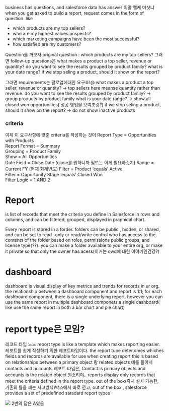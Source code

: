 business has questions, and salesforce data has answer 이말 왤케 머싯냐
when you get asked to build a report, request comes in the form of question.
like
- which products are my top sellers?
- who are my highest values pospects?
- which marketing campaigns have been the most successful?
- how satisfied are my customers? 

Question을 까보자
original question : which products are my top sellers?
그러면 
follow-up questions은 
what makes a product a top seller, revenue or quantity?
do you want to see the results grouped by  product family?
what is your date range?
if we stop seling a product, should it show on the report?

그러면 requirements는 
팔로업에대한 요구죠!@
what makes a product a top seller, revenue or quantity?
-> top sellers here meanse quantity rather than revenue.
do you want to see the results grouped by  product family?
-> group products by product family
what is your date range?
-> show all closed won opportunities( 성공 영업을 보여조랑?)
if we stop seling a product, should it show on the report?
-> do not show inactive products

### criteria
이제 이 요구사항에 맞춘 criteria를 작성하는 것이
Report Type = Opportunities with Products  
Report Format = Summary  
Grouping = Product Family  
Show = All Opportunities  
Date Field = Close Date (close를 원하니까 필드는 이게 필요하것지) 
Range = Current FY  (현재 회계년도)
Filter = Product ‘equals’ Active  
Filter = Opportunity Stage ‘equals’ Closed Won  
Filter Logic = 1 AND 2  


# Report
is list of records that meet the criteria you define in Salesforce in rows and columns, and can be filtered, grouped, displayed in praphical chart.

Every report is stored in a forder. folders can be public , hidden, or shared, and can be set to read- only or read/write
control who has access to the contents of the folder based on roles, permissions public groups, and license type(??). 
you can make a folder available to your entire org, or make it private so that only the owner has acess(이거는 owd에 대한 이야기인건강?)

# dashboard
dashboard is visual display of key metrics and trends for records in ur org.
the relationship between a dashboard component and report is 1:1; for each dashboard component, there is a single underlying report.
however you can use the same report in multiple dashboard componets a single dashboard( like use the same report in both a bar chart and pie chart)


# report type은 모임?
레코드 타입 노노
report type is like a template which makes reporting easier.
레포트를 쉽게 작성하기 위한 레포트타입이다. 
the report tupe deter,omes whiches fields and records are available for use when creating report
this is based on relationships between a primary object 랑 related objects
예를 들어서
contacts and accounts 레포트 타입은, Contact is primary objects and accounts is the related object
뭔소리야.. 
reports display only records that meet the criteria defined in the report type. out of the box(즉시 설치 가능한, 기존의 틀을 깨는 사고방식)박스에서 바로 깐고,
out of the box , salesforce provides a set of predefined satadard report types

<img src = "https://user-images.githubusercontent.com/80088918/151279566-b2642d2a-29a3-4d2c-b3a5-18e5e0edd68e.png">
2번의 답은 A였음
